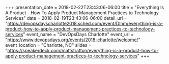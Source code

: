 +++
presentation_date = 2018-02-22T23:43:06-06:00
title = "Everything Is A Product - How To Apply Product Management Practices to Technology Services"
date = 2018-02-19T23:43:06-06:00
detail_url = "https://devopsdayscharlotte2018.sched.com/event/DIhm/everything-is-a-product-how-to-apply-product-management-practices-to-technology-services"
event_name = "DevOpsDays Charlotte"
event_url = "https://www.devopsdays.org/events/2018-charlotte/welcome/"
event_location = "Charlotte, NC"
slides = "https://speakerdeck.com/mattstratton/everything-is-a-product-how-to-apply-product-management-practices-to-technology-services"
+++
